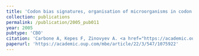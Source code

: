 ```yaml
---
title: 'Codon bias signatures, organisation of microorganisms in codon space and lifestyle'
collection: publications
permalink: /publication/2005_pub011
year: 2005
pubtype: 'CBO'
citation: 'Carbone A, Kepes F, Zinovyev A. <a href="https://academic.oup.com/mbe/article/22/3/547/1075922">Codon bias signatures, organisation of microorganisms in codon space and lifestyle</a>. 2005. <i>Mol.Biol.Evol.</i> 22(3):547-561'
paperurl: 'https://academic.oup.com/mbe/article/22/3/547/1075922'
---
```

